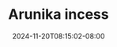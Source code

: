 --- 
title: "Arunika incess"
description: "nonton   Arunika incess doodstream   terbaru"
date: 2024-11-20T08:15:02-08:00
file_code: "6jclkpht75yx"
draft: false
cover: "k3xayfbdfz22sc88.jpg"
tags: ["Arunika", "incess", "bokep-indo", "bokep-viral", "bokep-ig"]
length: 491
fld_id: "1484066"
foldername: "Arunika"
categories: ["Arunika"]
views: 0
---